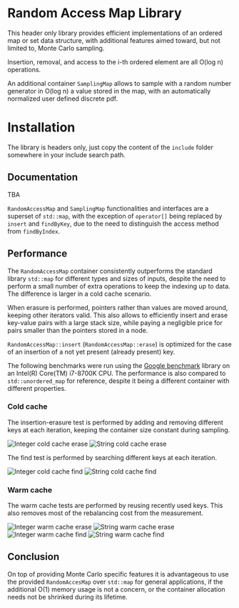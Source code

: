 # Random Access Map Library
This header only library provides efficient implementations of an ordered map or set data structure, 
with additional features aimed toward, but not limited to, Monte Carlo sampling. 

Insertion, removal, and access to the i-th ordered element are all O(log n) operations.

An additional container `SamplingMap` allows to sample with a random number generator in O(log n)
a value stored in the map, with an automatically normalized user defined discrete pdf.  

# Installation
The library is headers only, just copy the content of the `include` folder somewhere in your include
search path.


## Documentation
TBA

`RandomAccessMap` and `SamplingMap` functionalities and interfaces are a superset of `std::map`, 
with the exception of `operator[]` being replaced by `insert` and `findByKey`, due to the need to 
distinguish the access method from `findByIndex`.


## Performance
The `RandomAccessMap` container consistently outperforms the standard library `std::map` for different types and sizes of
inputs, despite the need to perform a small number of extra operations to keep the indexing up to data.
The difference is larger in a cold cache scenario.

When erasure is performed, pointers rather than values are moved around, keeping other iterators
valid. This also allows to efficiently insert and erase key-value pairs with a large stack size,
while paying a negligible price for pairs smaller than the pointers stored in a node.

`RandomAccessMap::insert` (`RandomAccessMap::erase`) is optimized for the case of an insertion of
a not yet present (already present) key.

The following benchmarks were run using the [Google benchmark](https://github.com/google/benchmark)
library on an Intel(R) Core(TM) i7-8700K CPU. The performance is also compared to `std::unordered_map` 
for reference, despite it being a different container with different properties.

### Cold cache 
The insertion-erasure test is performed by adding and removing different keys at each iteration, keeping
the container size constant during sampling.  

![Integer cold cache erase](figures/cold_cache/insert_erase_integer.svg)
![String cold cache erase](figures/cold_cache/insert_erase_string.svg)


The find test is performed by searching different keys at each iteration. 

![Integer cold cache find](figures/cold_cache/find_integer.svg)
![String cold cache find](figures/cold_cache/find_string.svg)

### Warm cache
The warm cache tests are performed by reusing recently used keys. This also removes most of the 
rebalancing cost from the measurement.

![Integer warm cache erase](figures/warm_cache/insert_erase_integer.svg)
![String warm cache erase](figures/warm_cache/insert_erase_string.svg)
![Integer warm cache find](figures/warm_cache/find_integer.svg)
![String warm cache find](figures/warm_cache/find_string.svg)

## Conclusion
On top of providing Monte Carlo specific features it is 
advantageous to use the provided `RandomAccesMap` over `std::map` for general applications, if 
the additional O(1) memory usage is not a concern, or the container allocation needs not be 
shrinked during its lifetime.
